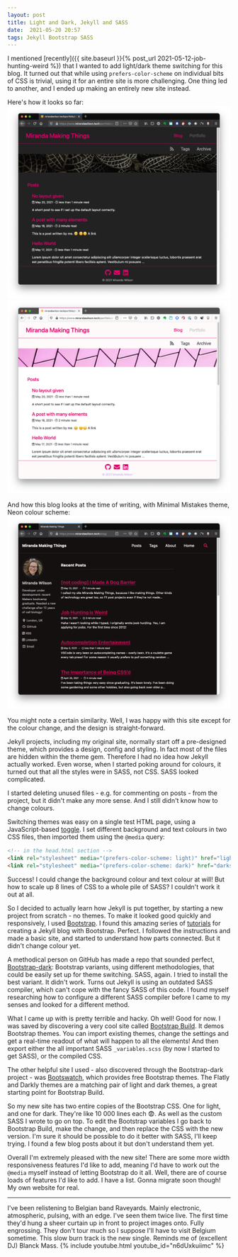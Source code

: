 ```yaml
---
layout: post
title: Light and Dark, Jekyll and SASS
date:  2021-05-20 20:57
tags: Jekyll Bootstrap SASS
---
```

I mentioned [recently]({{ site.baseurl }}{% post_url 2021-05-12-job-hunting-weird %}) that I wanted to add light/dark theme switching for this blog. It turned out that while using `prefers-color-scheme` on individual bits of CSS is trivial, using it for an entire site is more challenging. One thing led to another, and I ended up making an entirely new site instead.  

Here's how it looks so far:  
![dark theme on new website, with placeholder posts shown. black and pink](/blog/images/2021/2021-05/new-site-dark.png)  
![light theme on new website, with placeholder posts shown. white and pink](/blog/images/2021/2021-05/new-site-light.png)  

And how this blog looks at the time of writing, with Minimal Mistakes theme,  Neon colour scheme:  
![how the blog looks currently, black and pink](/blog/images/2021/2021-05/old-site.png)  

You might note a certain similarity. Well, I was happy with this site except for the colour change, and the design is straight-forward.  

Jekyll projects, including my original site, normally start off a pre-designed theme, which provides a design, config and styling. In fact most of the files are hidden within the theme gem. Therefore I had no idea how Jekyll actually worked. Even worse, when I started poking around for colours, it turned out that all the styles were in SASS, not CSS. SASS looked complicated.  

I started deleting unused files - e.g. for commenting on posts - from the project, but it didn't make any more sense. And I still didn't know how to change colours.  

Switching themes was easy on a single test HTML page, using a JavaScript-based [toggle](https://github.com/GoogleChromeLabs/dark-mode-toggle). I set different background and text colours in two CSS files, then imported them using the `@media` query:

```html
<!-- in the head.html section -->
<link rel="stylesheet" media="(prefers-color-scheme: light)" href="lightstyle.css">
<link rel="stylesheet" media="(prefers-color-scheme: dark)" href="darkstyle.css">
```
Success! I could change the background colour and text colour at will! But how to scale up 8 lines of CSS to a whole pile of SASS? I couldn't work it out at all.  

So I decided to actually learn how Jekyll is put together, by starting a new project from scratch - no themes. To make it looked good quickly and responsively, I used [Bootstrap](https://getbootstrap.com/). I found this amazing series of [tutorials](https://experimentingwithcode.com/creating-a-jekyll-blog-with-bootstrap-4-and-sass-part-1/) for creating a Jekyll blog with Bootstrap. Perfect. I followed the instructions and made a basic site, and started to understand how parts connected. But it didn't change colour yet.  

A methodical person on GitHub has made a repo that sounded perfect, [Bootstrap-dark](https://github.com/vinorodrigues/bootstrap-dark-5/): Bootstrap variants, using different methodologies, that could be easily set up for theme switching. SASS, again. I tried to install the best variant. It didn't work. Turns out Jekyll is using an outdated SASS compiler, which can't cope with the fancy SASS of this code. I found myself researching how to configure a different SASS compiler before I came to my senses and looked for a different method.  

What I came up with is pretty terrible and hacky. Oh well! Good for now. I was saved by discovering a very cool site called [Bootstrap Build](https://bootstrap.build). It demos Bootstrap themes. You can import existing themes, change the settings and get a real-time readout of what will happen to all the elements! And then export either the all important SASS `_variables.scss` (by now I started to get SASS), or the compiled CSS.  

The other helpful site I used - also discovered through the Bootstrap-dark project - was [Bootswatch](https://bootswatch.com/), which provides free Bootstrap themes. The Flatly and Darkly themes are a matching pair of light and dark themes, a great starting point for Bootstrap Build. 

So my new site has two entire copies of the Bootstrap CSS. One for light, and one for dark. They're like 10 000 lines each 😨. As well as the custom SASS I wrote to go on top. To edit the Bootstrap variables I go back to Bootstrap Build, make the change, and then replace the CSS with the new version. I'm sure it should be possible to do it better with SASS, I'll keep trying. I found a few blog posts about it but don't understand them yet.  

Overall I'm extremely pleased with the new site! There are some more width responsiveness features I'd like to add, meaning I'd have to work out the `@media` myself instead of letting Bootstrap do it all. Well, there are of course loads of features I'd like to add. I have a list. Gonna migrate soon though! My own website for real.  

***
I've been relistening to Belgian band Raveyards. Mainly electronic, atmospheric, pulsing, with an edge. I've seen them twice live. The first time they'd hung a sheer curtain up in front to project images onto. Fully engrossing. They don't tour much so I suppose I'll have to visit Belgium sometime. This slow burn track is the new single. Reminds me of (excellent DJ) Blanck Mass.
{% include youtube.html youtube_id="n6dUxkuiimc" %}
